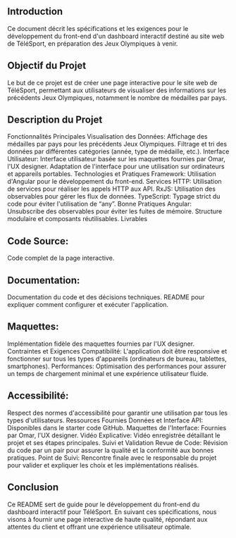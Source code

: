 ## Introduction
Ce document décrit les spécifications et les exigences pour le développement du front-end d'un dashboard interactif destiné au site web de TéléSport, en préparation des Jeux Olympiques à venir.

## Objectif du Projet
Le but de ce projet est de créer une page interactive pour le site web de TéléSport, permettant aux utilisateurs de visualiser des informations sur les précédents Jeux Olympiques, notamment le nombre de médailles par pays.

## Description du Projet
Fonctionnalités Principales
Visualisation des Données:
Affichage des médailles par pays pour les précédents Jeux Olympiques.
Filtrage et tri des données par différentes catégories (année, type de médaille, etc.).
Interface Utilisateur:
Interface utilisateur basée sur les maquettes fournies par Omar, l'UX designer.
Adaptation de l'interface pour une utilisation sur ordinateurs et appareils portables.
Technologies et Pratiques
Framework: Utilisation d'Angular pour le développement du front-end.
Services HTTP: Utilisation de services pour réaliser les appels HTTP aux API.
RxJS: Utilisation des observables pour gérer les flux de données.
TypeScript: Typage strict du code pour éviter l'utilisation de “any”.
Bonne Pratiques Angular:
Unsubscribe des observables pour éviter les fuites de mémoire.
Structure modulaire et composants réutilisables.
Livrables

## Code Source:

Code complet de la page interactive.

## Documentation:

Documentation du code et des décisions techniques.
README pour expliquer comment configurer et exécuter l'application.
## Maquettes:

Implémentation fidèle des maquettes fournies par l'UX designer.
Contraintes et Exigences
Compatibilité:
L'application doit être responsive et fonctionner sur tous les types d'appareils (ordinateurs de bureau, tablettes, smartphones).
Performances:
Optimisation des performances pour assurer un temps de chargement minimal et une expérience utilisateur fluide.
## Accessibilité:
Respect des normes d'accessibilité pour garantir une utilisation par tous les types d'utilisateurs.
Ressources Fournies
Données et Interface API: Disponibles dans le starter code GitHub.
Maquettes de l'Interface: Fournies par Omar, l'UX designer.
Vidéo Explicative: Vidéo enregistrée détaillant le projet et ses étapes principales.
Suivi et Validation
Revue de Code: Révision du code par un pair pour assurer la qualité et la conformité aux bonnes pratiques.
Point de Suivi: Rencontre finale avec le responsable du projet pour valider et expliquer les choix et les implémentations réalisés.

## Conclusion
Ce README sert de guide pour le développement du front-end du dashboard interactif pour TéléSport. En suivant ces spécifications, nous visons à fournir une page interactive de haute qualité, répondant aux attentes du client et offrant une expérience utilisateur optimale.